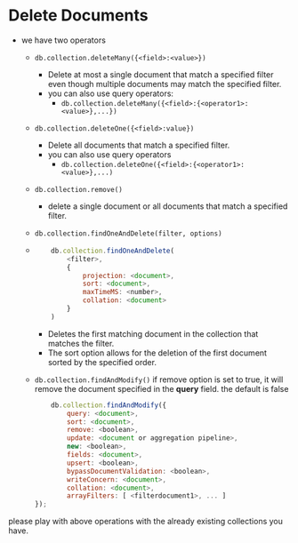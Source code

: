 # Delete Documents

- we have two operators
  
  - `db.collection.deleteMany({<field>:<value>})`
    - Delete at most a single document that match a specified filter even though multiple documents may match the specified filter.
    - you can also use query operators:
      - `db.collection.deleteMany({<field>:{<operator1>:<value>},...})`
  - `db.collection.deleteOne({<field>:value})`
    - Delete all documents that match a specified filter.
    - you can also use query operators
      - `db.collection.deleteOne({<field>:{<operator1>:<value>},...)`
  - `db.collection.remove()`
    - delete a single document or all documents that match a specified filter.
  
  - `db.collection.findOneAndDelete(filter, options)`

  - ```js
        db.collection.findOneAndDelete(
            <filter>,
            {
                projection: <document>,
                sort: <document>,
                maxTimeMS: <number>,
                collation: <document>
            }
        )
    ```

    - Deletes the first matching document in the collection that matches the filter.
    - The sort option allows for the deletion of the first document sorted by the specified order.
  
  - `db.collection.findAndModify()` if remove option is set to true, it will remove the document specified in the **query** field. the default is false

    ```js
        db.collection.findAndModify({
            query: <document>,
            sort: <document>,
            remove: <boolean>,
            update: <document or aggregation pipeline>,
            new: <boolean>,
            fields: <document>,
            upsert: <boolean>,
            bypassDocumentValidation: <boolean>,
            writeConcern: <document>,
            collation: <document>,
            arrayFilters: [ <filterdocument1>, ... ]
    });
    ```

please play with above operations with the already existing collections you have.
